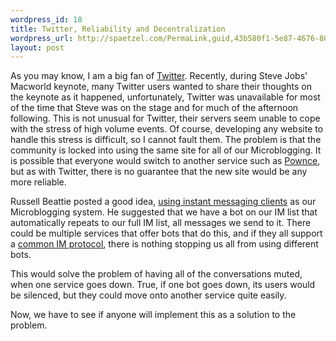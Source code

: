 ```yaml
--- 
wordpress_id: 18
title: Twitter, Reliability and Decentralization
wordpress_url: http://spaetzel.com/PermaLink,guid,43b580f1-5e87-4676-8047-b6e1f0581c59.aspx
layout: post
---
```

<p>
        As you may know, I am a big fan of <a href="http://twitter.com/spaetzel">Twitter</a>.
        Recently, during Steve Jobs' Macworld keynote, many Twitter users wanted to share
        their thoughts on the keynote as it happened, unfortunately, Twitter was unavailable
        for most of the time that Steve was on the stage and for much of the afternoon following.
        This is not unusual for Twitter, their servers seem unable to cope with the stress
        of high volume events. Of course, developing any website to handle this stress is
        difficult, so I cannot fault them. The problem is that the community is locked into
        using the same site for all of our Microblogging. It is possible that everyone would
        switch to another service such as <a href="http://pownce.com/spaetzel/">Pownce</a>,
        but as with Twitter, there is no guarantee that the new site would be any more reliable.
        </p>
        <p>
        Russell Beattie posted a good idea, <a href="http://www.russellbeattie.com/blog/decentralized-twitter-thoughts">using
        instant messaging clients</a> as our Microblogging system. He suggested that we have
        a bot on our IM list that automatically repeats to our full IM list, all messages
        we send to it. There could be multiple services that offer bots that do this, and
        if they all support a <a href="http://www.jabber.org/">common IM protocol</a>, there
        is nothing stopping us all from using different bots.
        </p>
        <p>
        This would solve the problem of having all of the conversations muted, when one service
        goes down. True, if one bot goes down, its users would be silenced, but they could
        move onto another service quite easily.
        </p>
        <p>
        Now, we have to see if anyone will implement this as a solution to the problem.
        </p>
        <img width="0" height="0" src="http://spaetzel.com/aggbug.ashx?id=43b580f1-5e87-4676-8047-b6e1f0581c59" />
